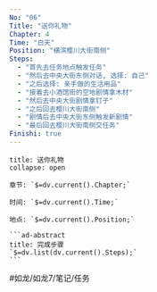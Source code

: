 ```yaml
---
No: "06"
Title: "送你礼物"
Chapter: 4
Time: "白天"
Position: "横滨樱川大街南侧"
Steps:
  - "首先去任务地点触发任务"
  - "然后去中央大街东侧对话, 选择: 自己"
  - "之后选择: 亲手做的生活用品"
  - "接着去小酒馆街的空地剧情拿木材"
  - "然后去中央大街剧情拿钉子"
  - "之后回去樱川大街南侧"
  - "剧情后去中央大街东侧触发新剧情"
  - "最后回去樱川大街南侧交任务"
Finishi: true
---
```

````ad-question
title: 送你礼物
collapse: open

章节: `$=dv.current().Chapter;`

时间: `$=dv.current().Time;`

地点: `$=dv.current().Position;`

```ad-abstract
title: 完成步骤
`$=dv.list(dv.current().Steps);`
```
````

#如龙/如龙7/笔记/任务 